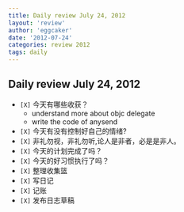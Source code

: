 ```yaml
---
title: Daily review July 24, 2012 
layout: 'review'
author: 'eggcaker'
date: '2012-07-24'
categories: review 2012
tags: daily
---
```



## Daily review July 24, 2012

  * `[X]` 今天有哪些收获？ 
    * understand more about objc delegate 
    * write the code of anysend 
  * `[X]` 今天有没有控制好自己的情绪? 
  * `[X]` 非礼勿视，非礼勿听,论人是非者，必是是非人。 
  * `[X]` 今天的计划完成了吗？ 
  * `[X]` 今天的好习惯执行了吗？ 
  * `[X]` 整理收集篮 
  * `[X]` 写日记 
  * `[X]` 记账 
  * `[X]` 发布日志草稿 

